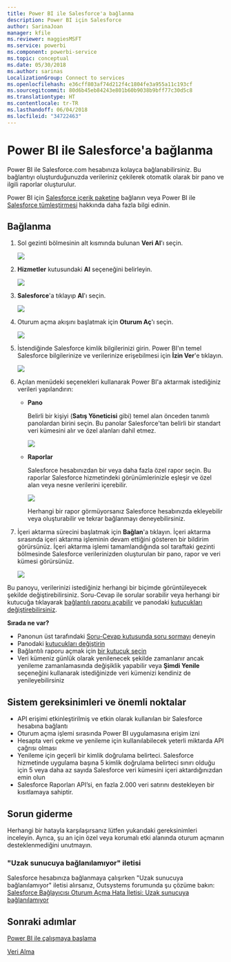```yaml
---
title: Power BI ile Salesforce'a bağlanma
description: Power BI için Salesforce
author: SarinaJoan
manager: kfile
ms.reviewer: maggiesMSFT
ms.service: powerbi
ms.component: powerbi-service
ms.topic: conceptual
ms.date: 05/30/2018
ms.author: sarinas
LocalizationGroup: Connect to services
ms.openlocfilehash: e36cff803af74d212f4c1804fe3a955a11c193cf
ms.sourcegitcommit: 80d6b45eb84243e801b60b9038b9bff77c30d5c8
ms.translationtype: HT
ms.contentlocale: tr-TR
ms.lasthandoff: 06/04/2018
ms.locfileid: "34722463"
---
```

# <a name="connect-to-salesforce-with-power-bi"></a>Power BI ile Salesforce'a bağlanma
Power BI ile Salesforce.com hesabınıza kolayca bağlanabilirsiniz. Bu bağlantıyı oluşturduğunuzda verileriniz çekilerek otomatik olarak bir pano ve ilgili raporlar oluşturulur.

Power BI için [Salesforce içerik paketine](https://app.powerbi.com/getdata/services/salesforce) bağlanın veya Power BI ile [Salesforce tümleştirmesi](https://powerbi.microsoft.com/integrations/salesforce) hakkında daha fazla bilgi edinin.

## <a name="how-to-connect"></a>Bağlanma
1. Sol gezinti bölmesinin alt kısmında bulunan **Veri Al**'ı seçin.
   
   ![](media/service-connect-to-salesforce/pbi_getdata.png) 
2. **Hizmetler** kutusundaki **Al** seçeneğini belirleyin.
   
   ![](media/service-connect-to-salesforce/pbi_getservices.png) 
3. **Salesforce**'a tıklayıp **Al**'ı seçin.  
   
   ![](media/service-connect-to-salesforce/salesforce.png)
4. Oturum açma akışını başlatmak için **Oturum Aç**'ı seçin.
   
    ![](media/service-connect-to-salesforce/dialog.png)
5. İstendiğinde Salesforce kimlik bilgilerinizi girin. Power BI'ın temel Salesforce bilgilerinize ve verilerinize erişebilmesi için **İzin Ver**'e tıklayın.
   
   ![](media/service-connect-to-salesforce/sf_authorize.png)
6. Açılan menüdeki seçenekleri kullanarak Power BI'a aktarmak istediğiniz verileri yapılandırın:
   
   * **Pano**
     
     Belirli bir kişiyi (**Satış Yöneticisi** gibi) temel alan önceden tanımlı panolardan birini seçin. Bu panolar Salesforce'tan belirli bir standart veri kümesini alır ve özel alanları dahil etmez.
     
     ![](media/service-connect-to-salesforce/pbi_salesforcechooserole.png)
   * **Raporlar**
     
     Salesforce hesabınızdan bir veya daha fazla özel rapor seçin. Bu raporlar Salesforce hizmetindeki görünümlerinizle eşleşir ve özel alan veya nesne verilerini içerebilir.
     
     ![](media/service-connect-to-salesforce/pbi_salesforcereports.png)
     
     Herhangi bir rapor görmüyorsanız Salesforce hesabınızda ekleyebilir veya oluşturabilir ve tekrar bağlanmayı deneyebilirsiniz.
7. İçeri aktarma sürecini başlatmak için **Bağlan**'a tıklayın. İçeri aktarma sırasında içeri aktarma işleminin devam ettiğini gösteren bir bildirim görürsünüz. İçeri aktarma işlemi tamamlandığında sol taraftaki gezinti bölmesinde Salesforce verilerinizden oluşturulan bir pano, rapor ve veri kümesi görürsünüz.
   
   ![](media/service-connect-to-salesforce/pbi_getdatasalesforcedash.png)

Bu panoyu, verilerinizi istediğiniz herhangi bir biçimde görüntüleyecek şekilde değiştirebilirsiniz. Soru-Cevap ile sorular sorabilir veya herhangi bir kutucuğa tıklayarak [bağlantılı raporu açabilir](service-dashboard-tiles.md) ve panodaki [kutucukları değiştirebilirsiniz](service-dashboard-edit-tile.md).

**Sırada ne var?**

* Panonun üst tarafındaki [Soru-Cevap kutusunda soru sormayı](power-bi-q-and-a.md) deneyin
* Panodaki [kutucukları değiştirin](service-dashboard-edit-tile.md)
* Bağlantılı raporu açmak için [bir kutucuk seçin](service-dashboard-tiles.md)
* Veri kümeniz günlük olarak yenilenecek şekilde zamanlanır ancak yenileme zamanlamasında değişiklik yapabilir veya **Şimdi Yenile** seçeneğini kullanarak istediğinizde veri kümenizi kendiniz de yenileyebilirsiniz

## <a name="system-requirements-and-considerations"></a>Sistem gereksinimleri ve önemli noktalar
- API erişimi etkinleştirilmiş ve etkin olarak kullanılan bir Salesforce hesabına bağlantı
- Oturum açma işlemi sırasında Power BI uygulamasına erişim izni
- Hesapta veri çekme ve yenileme için kullanılabilecek yeterli miktarda API çağrısı olması
- Yenileme için geçerli bir kimlik doğrulama belirteci. Salesforce hizmetinde uygulama başına 5 kimlik doğrulama belirteci sınırı olduğu için 5 veya daha az sayıda Salesforce veri kümesini içeri aktardığınızdan emin olun
- Salesforce Raporları API’si, en fazla 2.000 veri satırını destekleyen bir kısıtlamaya sahiptir.


## <a name="troubleshooting"></a>Sorun giderme
Herhangi bir hatayla karşılaşırsanız lütfen yukarıdaki gereksinimleri inceleyin. Ayrıca, şu an için özel veya korumalı etki alanında oturum açmanın desteklenmediğini unutmayın.

### <a name="unable-to-connect-to-the-remote-server-message"></a>"Uzak sunucuya bağlanılamıyor" iletisi

Salesforce hesabınıza bağlanmaya çalışırken "Uzak sunucuya bağlanılamıyor" iletisi alırsanız, Outsystems forumunda şu çözüme bakın: [Salesforce Bağlayıcısı Oturum Açma Hata İletisi: Uzak sunucuya bağlanılamıyor](https://www.outsystems.com/forums/Forum_TopicView.aspx?TopicId=17674&TopicName=log-in-error-message-unable-to-connect-to-the-remote-server&)


## <a name="next-steps"></a>Sonraki adımlar
[Power BI ile çalışmaya başlama](service-get-started.md)

[Veri Alma](service-get-data.md)

